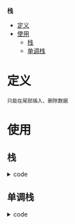 **栈**
- [定义](#定义)
- [使用](#使用)
  - [栈](#栈)
  - [单调栈](#单调栈)

# 定义 #
```
只能在尾部插入、删除数据  
```

# 使用 #
## 栈 ##

<details>
<summary>code</summary>

```
LeetCode  
- 20.有效的括号
- 394.字符串解码
```
</details>

## 单调栈 ## 

<details>
<summary>code</summary>

```
LeetCode  
- 155.最小栈
- 739.每日温度
- 316.去除重复字母
- 496.下一个更大元素I
- 503.下一个更大元素II
- 84.柱状图中最大的矩形
- 85.最大矩形
```
</details>
